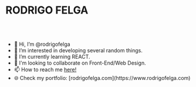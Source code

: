 # RODRIGO FELGA
  <link href="styles.css" rel="stylesheet" />
</head>
  <br>
  <br>
  <body>
        <ul>
          <li> 👋 Hi, I’m @rodrigofelga </li>
          <li> 👀 I’m interested in developing several random things.</li>
          <li> 🌱 I’m currently learning REACT.</li>
          <li> 💞️ I'm looking to collaborate on Front-End/Web Design.</li>
          <li> 📫 How to reach me <a href="mailto:rodrigofelga@icloud.com">here!</a> </li>
          <li> 🌐 Check my portfolio: [rodrigofelga.com](https://www.rodrigofelga.com) </li>
        </ul>
